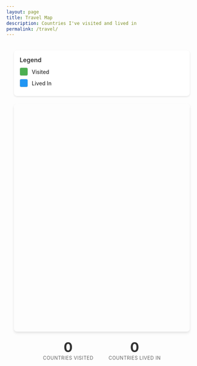 ```yaml
---
layout: page
title: Travel Map
description: Countries I've visited and lived in
permalink: /travel/
---
```


<div class="travel-container">
  <div class="map-legend">
    <h3>Legend</h3>
    <div class="legend-item">
      <span class="legend-color visited"></span>
      <span>Visited</span>
    </div>
    <div class="legend-item">
      <span class="legend-color lived"></span>
      <span>Lived In</span>
    </div>
  </div>
  
  <div id="world-map"></div>
  
  <div class="travel-stats">
    <div class="stat">
      <span class="stat-number" id="visited-count">0</span>
      <span class="stat-label">Countries Visited</span>
    </div>
    <div class="stat">
      <span class="stat-number" id="lived-count">0</span>
      <span class="stat-label">Countries Lived In</span>
    </div>
  </div>
</div>

<!-- Leaflet CSS -->
<link rel="stylesheet" href="https://unpkg.com/leaflet@1.9.4/dist/leaflet.css" />

<!-- Leaflet JavaScript -->
<script src="https://unpkg.com/leaflet@1.9.4/dist/leaflet.js"></script>

<style>
.travel-container {
  max-width: 1200px;
  margin: 0 auto;
  padding: 20px;
}

#world-map {
  height: 600px;
  width: 100%;
  border-radius: 8px;
  box-shadow: 0 4px 6px rgba(0, 0, 0, 0.1);
  margin: 20px 0;
}

.map-legend {
  background: white;
  padding: 15px;
  border-radius: 8px;
  box-shadow: 0 2px 4px rgba(0, 0, 0, 0.1);
  margin-bottom: 20px;
}

.map-legend h3 {
  margin: 0 0 10px 0;
  font-size: 16px;
  font-weight: 600;
  color: #333;
}

.legend-item {
  display: flex;
  align-items: center;
  margin-bottom: 8px;
}

.legend-item span:last-child {
  color: #333;
  font-weight: 500;
}

.legend-color {
  width: 20px;
  height: 20px;
  border-radius: 4px;
  margin-right: 10px;
  border: 1px solid #ddd;
}

.legend-color.visited {
  background-color: #4CAF50;
}

.legend-color.lived {
  background-color: #2196F3;
}

.travel-stats {
  display: flex;
  justify-content: center;
  gap: 40px;
  margin-top: 20px;
}

.stat {
  text-align: center;
}

.stat-number {
  display: block;
  font-size: 2.5em;
  font-weight: bold;
  color: #333;
}

.stat-label {
  font-size: 0.9em;
  color: #666;
  text-transform: uppercase;
  letter-spacing: 0.5px;
}

@media (max-width: 768px) {
  #world-map {
    height: 400px;
  }
  
  .travel-stats {
    flex-direction: column;
    gap: 20px;
  }
}

/* Popup styling for darker text */
.leaflet-popup-content {
  color: #333 !important;
  font-weight: 500;
}

.leaflet-popup-content strong {
  color: #000 !important;
  font-weight: 700;
}
</style>

<script>
// Countries data
const visitedCountries = [
  'Switzerland', 'Germany', 'France', 'Italy', 'Austria', 'Spain', 'Portugal',
  'England', 'Norway', 'Turkey', 'Albania', 'Liechtenstein', 'Vatican', 'Czech Republic',
  'Hungary', 'Poland', 'Romania', 'Greece', 'Morocco', 'USA', 'Canada', 'Mexico',
  'Argentina', 'Chile', 'China', 'Laos', 'Taiwan', 'Vietnam', 'Thailand',
  'Malaysia', 'Singapore', 'Indonesia', 'Denmark'
];

const livedCountries = ['Switzerland', 'Canada', 'Singapore'];

// Initialize map
const map = L.map('world-map').setView([20, 0], 2);

// Add OpenStreetMap tiles
L.tileLayer('https://{s}.tile.openstreetmap.org/{z}/{x}/{y}.png', {
  attribution: '© OpenStreetMap contributors'
}).addTo(map);

// Function to get country color based on status
function getCountryColor(countryName) {
  if (livedCountries.includes(countryName)) {
    return '#2196F3'; // Blue for lived in
  } else if (visitedCountries.includes(countryName)) {
    return '#4CAF50'; // Green for visited
  }
  return '#f0f0f0'; // Light gray for not visited
}

// Function to get country opacity
function getCountryOpacity(countryName) {
  if (visitedCountries.includes(countryName)) {
    return 0.7;
  }
  return 0.3;
}

// Load world countries GeoJSON
fetch('https://raw.githubusercontent.com/holtzy/D3-graph-gallery/master/DATA/world.geojson')
  .then(response => response.json())
  .then(data => {
    L.geoJSON(data, {
      style: function(feature) {
        const countryName = feature.properties.name;
        return {
          fillColor: getCountryColor(countryName),
          weight: 1,
          opacity: 1,
          color: '#666',
          fillOpacity: getCountryOpacity(countryName)
        };
      },
      onEachFeature: function(feature, layer) {
        const countryName = feature.properties.name;
        let popupContent = `<strong>${countryName}</strong><br>`;
        
        if (livedCountries.includes(countryName)) {
          popupContent += '🏠 I have lived here';
        } else if (visitedCountries.includes(countryName)) {
          popupContent += '✈️ Already visited ! ';
        } else {
          popupContent += 'Not visited yet';
        }
        
        layer.bindPopup(popupContent);
        
        // Add hover effect
        layer.on('mouseover', function() {
          this.setStyle({
            weight: 3,
            fillOpacity: 1,
            color: '#333'
          });
        });
        
        layer.on('mouseout', function() {
          this.setStyle({
            weight: 1,
            fillOpacity: getCountryOpacity(countryName),
            color: '#666'
          });
        });
      }
    }).addTo(map);
    
    // Update statistics
    document.getElementById('visited-count').textContent = visitedCountries.length;
    document.getElementById('lived-count').textContent = livedCountries.length;
  })
  .catch(error => {
    console.error('Error loading map data:', error);
    document.getElementById('world-map').innerHTML = 
      '<div style="display: flex; align-items: center; justify-content: center; height: 100%; color: #666;">Error loading map data</div>';
  });
</script>

